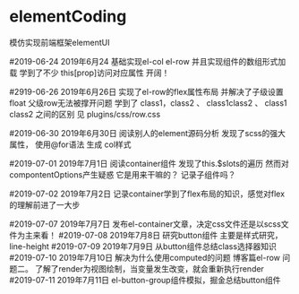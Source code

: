 # elementCoding
模仿实现前端框架elementUI

#2019-06-24
2019年6月24  基础实现el-col  el-row 并且实现组件的数组形式加载
学到了不少  this[prop]访问对应属性  开阔！

#2919-06-26
2019年6月26日   实现了el-row的flex属性布局   并解决了子级设置float  父级row无法被撑开问题
学到了 class1，class2 、  class1class2 、 class1 class2 之间的区别  见 plugins/css/row.css

#2019-06-30
2019年6月30日   阅读别人的element源码分析  发现了scss的强大属性， 使用@for语法 生成 col样式

#2019-07-01
2019年7月1日   阅读container组件   发现了this.$slots的遍历   然而对compontentOptions产生疑惑  它是用来干嘛的？ 记录子组件吗？

#2019-07-02
2019年7月2日   记录container学到了flex布局的知识，感觉对flex的理解前进了一大步

#2019-07-07
2019年7月7日    发布el-container文章，决定css文件还是以scss文件为主来看！
#2019-07-08
2019年7月8日    研究button组件 主要是样式研究，line-height
#2019-07-09
2019年7月9日    从button组件总结class选择器知识
#2019-07-10
2019年7月10日    解决为什么使用computed的问题   博客篇el-row 问题二。 了解了render为视图绘制，当变量发生改变，就会重新执行render
#2019-07-11
2019年7月11日    el-button-group组件模拟，掘金总结button组件